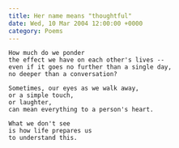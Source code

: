 ```yaml
---
title: Her name means "thoughtful"
date: Wed, 10 Mar 2004 12:00:00 +0000
category: Poems
---
```


    How much do we ponder  
    the effect we have on each other's lives --  
    even if it goes no further than a single day,  
    no deeper than a conversation?

    Sometimes, our eyes as we walk away,  
    or a simple touch,  
    or laughter,  
    can mean everything to a person's heart.

    What we don't see  
    is how life prepares us  
    to understand this.


